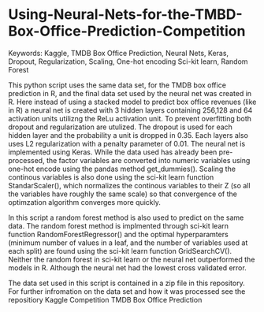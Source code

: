 # Using-Neural-Nets-for-the-TMBD-Box-Office-Prediction-Competition

Keywords: Kaggle, TMDB Box Office Prediction, Neural Nets, Keras, Dropout, Regularization, Scaling, One-hot encoding Sci-kit learn, Random Forest

This python script uses the same data set, for the TMDB box office prediction in R, and the final data set used by the neural net was created
in R. Here instead of using a stacked model to predict box office revenues (like in R) a neural net is created with 3 hidden layers containing 256,128 and 64
activation units utilizng the ReLu activation unit. To prevent overfitting both dropout and regularization are utulized. The dropout is used 
for each hidden layer and the probability a unit is dropped in 0.35. Each layers also uses L2 regularization with a penalty parameter of 0.01.
The neural net is implemented using Keras. While the data used has already been pre-processed, the factor variables are converted into numeric variables
using one-hot encode using the pandas method get_dummies(). Scaling the continous variables is also done using the sci-kit learn function 
StandarScaler(), which normalizes the continous variables to their Z (so all the variables have roughly the same scale) so that convergence 
of the optimzation algorithm converges more quickly. 

In this script a random forest method is also used to predict on the same data. The random forest method is implmented through sci-kit learn
function RandomForestRegressor() and the optimal hyperparamters (minimum number of values in a leaf, and the number of variables used at each split) are found using the 
sci-kit learn function GridSearchCV(). Neither the random forest in sci-kit learn or the neural net outperformed the models in R. Although the neural
net had the lowest cross validated error.

The data set used in this script is contained in a zip file in this repository. For further infromation on the data set and how it was processed see
the repositiory Kaggle Competition TMDB Box Office Prediction
